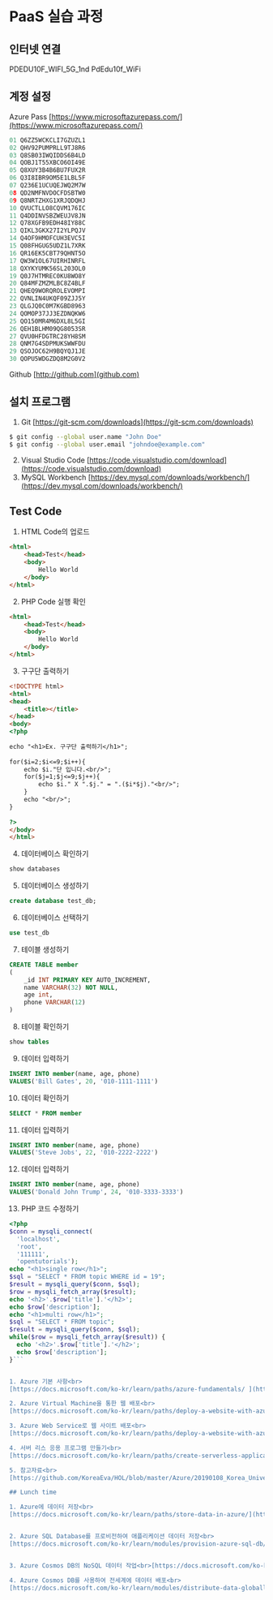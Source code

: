 # PaaS 실습 과정 

## 인터넷 연결

PDEDU10F_WIFI_5G_1nd
PdEdu10f_WiFi

## 계정 설정

Azure Pass [https://www.microsoftazurepass.com/](https://www.microsoftazurepass.com/)<br>

```c
01 Q6ZZ5WCKCLI7GZUZL1
02 QHV92PUMPRLL9TJ8R6
03 Q8SB03IWQIDDS6B4LD
04 QOBJ1T55XBCO6OI49E
05 Q8XUY3B4B6BU7FUX2R
06 Q3I8IBR9OM5E1LBL5F
07 Q236E1UCUQEJWQ2M7W
08 QD2NMFNVDOCFDSBTW0
09 Q8NRTZHXG1XRJQDQHJ
10 QVUCTLLO8CQVM176IC
11 Q4DDINVSBZWEUJV8JN
12 Q78XGFB9EDH48IY88C
13 QIKL3GKX27I2YLPQJV
14 Q4OF9HMOFCUH3EVC5I
15 Q08FHGUG5UDZ1L7XRK
16 QR16EK5CBT79QHNT5O
17 QW3W1OL67UIRHINRFL
18 QXYKYUMK56SL203OL0
19 Q0J7HTMREC0KU8WO8Y
20 Q84MFZMZMLBC8Z4BLF
21 QHEQ9WORQROLEVOMPI
22 QVNLIN4UKQF09ZJJ5Y
23 QLGJQ0C0M7KGBD8963
24 QOMOP37JJ3EZDNQKW6
25 QO150MR4M6DXL8L5GI
26 QEH1BLHM09QG8053SR
27 QVU0HFDGTRC28YH8SM
28 QNM7G4SDPMUKSWWFDU
29 QSOJOC62H9BQYQJ1JE
30 QOPU5WDGZDQ8M2G0V2
```

Github [http://github.com](github.com)<br>

## 설치 프로그램

1. Git [https://git-scm.com/downloads](https://git-scm.com/downloads)<br>
```bash
$ git config --global user.name "John Doe"
$ git config --global user.email "johndoe@example.com"
```
2. Visual Studio Code [https://code.visualstudio.com/download](https://code.visualstudio.com/download)<br>
3. MySQL Workbench [https://dev.mysql.com/downloads/workbench/](https://dev.mysql.com/downloads/workbench/)<br>


## Test Code

1. HTML Code의 업로드
```HTML
<html>
    <head>Test</head>
    <body>
        Hello World
    </body>
</html>
```
2. PHP Code 실행 확인 
```HTML
<html>
    <head>Test</head>
    <body>
        Hello World
    </body>
</html>
```

3. 구구단 출력하기
```HTML
<!DOCTYPE html>
<html>
<head>
    <title></title>
</head>
<body>
<?php
 
echo "<h1>Ex. 구구단 출력하기</h1>";
 
for($i=2;$i<=9;$i++){
    echo $i."단 입니다.<br/>";
    for($j=1;$j<=9;$j++){
        echo $i." X ".$j." = ".($i*$j)."<br/>";
    }
    echo "<br/>";
}
 
?>
</body>
</html>
```

4. 데이터베이스 확인하기
```sql
show databases
```

5. 데이터베이스 생성하기
```sql
create database test_db;
```

6. 데이터베이스 선택하기
```sql
use test_db
```

7. 테이블 생성하기
```sql
CREATE TABLE member 
( 
	_id INT PRIMARY KEY AUTO_INCREMENT, 
    name VARCHAR(32) NOT NULL, 
    age int, 
    phone VARCHAR(12) 
)
```

8. 테이블 확인하기
```sql
show tables
```

9. 데이터 입력하기
```sql
INSERT INTO member(name, age, phone) 
VALUES('Bill Gates', 20, '010-1111-1111')
```

10. 데이터 확인하기
```sql
SELECT * FROM member
```

11. 데이터 입력하기
```sql
INSERT INTO member(name, age, phone) 
VALUES('Steve Jobs', 22, '010-2222-2222')
```

12. 데이터 입력하기
```sql
INSERT INTO member(name, age, phone) 
VALUES('Donald John Trump', 24, '010-3333-3333')
```

13. PHP 코드 수정하기 
```php
<?php
$conn = mysqli_connect(
  'localhost',
  'root',
  '111111',
  'opentutorials');
echo "<h1>single row</h1>";
$sql = "SELECT * FROM topic WHERE id = 19";
$result = mysqli_query($conn, $sql);
$row = mysqli_fetch_array($result);
echo '<h2>'.$row['title'].'</h2>';
echo $row['description'];
echo "<h1>multi row</h1>";
$sql = "SELECT * FROM topic";
$result = mysqli_query($conn, $sql);
while($row = mysqli_fetch_array($result)) {
  echo '<h2>'.$row['title'].'</h2>';
  echo $row['description'];
}```


1. Azure 기본 사항<br>
[https://docs.microsoft.com/ko-kr/learn/paths/azure-fundamentals/ ](https://docs.microsoft.com/ko-kr/learn/paths/azure-fundamentals/ )

2. Azure Virtual Machine을 통한 웹 배포<br>
[https://docs.microsoft.com/ko-kr/learn/paths/deploy-a-website-with-azure-virtual-machines/ ](https://docs.microsoft.com/ko-kr/learn/paths/deploy-a-website-with-azure-virtual-machines/ )

3. Azure Web Service로 웹 사이트 배포<br>
[https://docs.microsoft.com/ko-kr/learn/paths/deploy-a-website-with-azure-app-service/ ](https://docs.microsoft.com/ko-kr/learn/paths/deploy-a-website-with-azure-app-service/ )

4. 서버 리스 응용 프로그램 만들기<br>
[https://docs.microsoft.com/ko-kr/learn/paths/create-serverless-applications/ ](https://docs.microsoft.com/ko-kr/learn/paths/create-serverless-applications/ )

5. 참고자료<br>
[https://github.com/KoreaEva/HOL/blob/master/Azure/20190108_Korea_University/microsoftazure-technicaloverview-170405213706.pdf](https://github.com/KoreaEva/HOL/blob/master/Azure/20190108_Korea_University/microsoftazure-technicaloverview-170405213706.pdf)

## Lunch time 

1. Azure에 데이터 저장<br>
[https://docs.microsoft.com/ko-kr/learn/paths/store-data-in-azure/](https://docs.microsoft.com/ko-kr/learn/paths/store-data-in-azure/)


2. Azure SQL Database를 프로비전하여 애플리케이션 데이터 저장<br>
[https://docs.microsoft.com/ko-kr/learn/modules/provision-azure-sql-db/](https://docs.microsoft.com/ko-kr/learn/modules/provision-azure-sql-db/)


3. Azure Cosmos DB의 NoSQL 데이터 작업<br>[https://docs.microsoft.com/ko-kr/learn/paths/work-with-nosql-data-in-azure-cosmos-db/](https://docs.microsoft.com/ko-kr/learn/paths/work-with-nosql-data-in-azure-cosmos-db/)

4. Azure Cosmos DB를 사용하여 전세계에 데이터 배포<br>
[https://docs.microsoft.com/ko-kr/learn/modules/distribute-data-globally-with-cosmos-db/](https://docs.microsoft.com/ko-kr/learn/modules/distribute-data-globally-with-cosmos-db/)